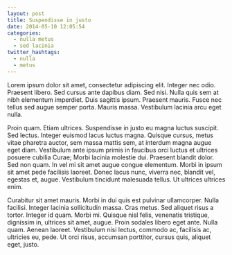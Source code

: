 ```yaml
---
layout: post
title: Suspendisse in justo
date: 2014-05-10 12:05:54 
categories:
  - nulla metus
  - sed lacinia
twitter_hashtags:
  - nulla
  - metus
---
```

Lorem ipsum dolor sit amet, consectetur adipiscing elit. Integer nec odio. Praesent libero. Sed cursus ante dapibus diam. Sed nisi. Nulla quis sem at nibh elementum imperdiet. Duis sagittis ipsum. Praesent mauris. Fusce nec tellus sed augue semper porta. Mauris massa. Vestibulum lacinia arcu eget nulla. 

Proin quam. Etiam ultrices. Suspendisse in justo eu magna luctus suscipit. Sed lectus. Integer euismod lacus luctus magna. Quisque cursus, metus vitae pharetra auctor, sem massa mattis sem, at interdum magna augue eget diam. Vestibulum ante ipsum primis in faucibus orci luctus et ultrices posuere cubilia Curae; Morbi lacinia molestie dui. Praesent blandit dolor. Sed non quam. In vel mi sit amet augue congue elementum. Morbi in ipsum sit amet pede facilisis laoreet. Donec lacus nunc, viverra nec, blandit vel, egestas et, augue. Vestibulum tincidunt malesuada tellus. Ut ultrices ultrices enim. 

Curabitur sit amet mauris. Morbi in dui quis est pulvinar ullamcorper. Nulla facilisi. Integer lacinia sollicitudin massa. Cras metus. Sed aliquet risus a tortor. Integer id quam. Morbi mi. Quisque nisl felis, venenatis tristique, dignissim in, ultrices sit amet, augue. Proin sodales libero eget ante. Nulla quam. Aenean laoreet. Vestibulum nisi lectus, commodo ac, facilisis ac, ultricies eu, pede. Ut orci risus, accumsan porttitor, cursus quis, aliquet eget, justo. 

